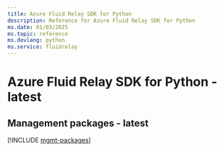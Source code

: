 ```yaml
---
title: Azure Fluid Relay SDK for Python
description: Reference for Azure Fluid Relay SDK for Python
ms.date: 01/03/2025
ms.topic: reference
ms.devlang: python
ms.service: fluidrelay
---
```

# Azure Fluid Relay SDK for Python - latest

## Management packages - latest
[!INCLUDE [mgmt-packages](fluid-relay-mgmt-index.md)]